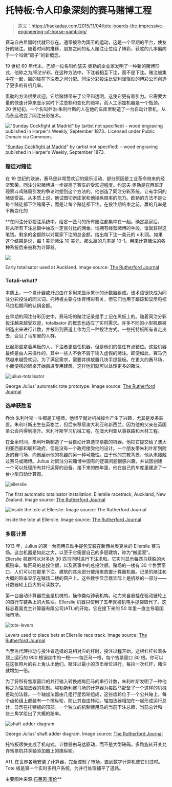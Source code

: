 # 托特板:令人印象深刻的赛马赌博工程

> 原文：<https://hackaday.com/2015/11/04/tote-boards-the-impressive-engineering-of-horse-gambling/>

赛马自古希腊时代就已存在。通常被称为国王的运动，这是一个早期的平台，使友好的赌注。随着时间的推移，朋友之间的私人赌注让位给了博彩，获胜的几率偏向于一个叫做“房子”的新概念。

19 世纪 60 年代末，巴黎一位名叫约瑟夫·奥勒的企业家发明了一种新的赌博形式，他称之为*同注分彩*。在这种方法中，下注者相互下注，而不是下注。赌注被集中在一起，赢的钱在下注者之间分配。同注分彩投注比受利润驱动的博彩公司创造了更多的有机几率。

奥勒的方法很受欢迎。它给赌博带来了公平和透明，这使它更有吸引力。它需要大量的快速计算来显示实时下注总额和变化的赔率，而人工添加机器是一个瓶颈。20 世纪初，一个名叫乔治·朱利叶斯的人在他的车库里制造了一台自动计票机，从而永远改变了同注分彩技术。

!["Sunday Cockfight at Madrid" by (artist not specified) - wood engraving published in Harper's Weekly, September 1873.. Licensed under Public Domain via Commons.](img/9ce65b8acb53b1f82f9e0b0cdb957b2a.png)

“[Sunday Cockfight at Madrid](https://commons.wikimedia.org/wiki/File:Sunday_Cockfight_at_Madrid.jpg#/media/File:Sunday_Cockfight_at_Madrid.jpg)” by (artist not specified) – wood engraving published in Harper’s Weekly, September 1873.

### 赌徒对赌徒

在 19 世纪的欧洲，赛马是非常受欢迎的娱乐活动，部分原因是工业革命带来的经济繁荣。同注分彩赌博进一步提高了赛车的受欢迎程度。约瑟夫·奥勒是在西班牙观察斗鸡赌局引发的争论时想到这个方法的。他创造了同注分彩系统，让有学问的赌徒受益。从本质上说，他试图切断庄家和他操纵赔率的能力。欧勒的方法不是让每个赌徒都下注赌房子，而是让每个赌徒都下注。在投注期结束之前，赢的几率是不断变化的

 **在同注分彩投注系统中，给定一匹马的所有赌注都集中在一起。确定赢家后，将从所有下注总额中抽取一定百分比的佣金。谁拥有经营赌博的手段，谁就获得这笔钱。剩余的金额除以对赢家下注的总金额，给出每下注一美元的 x 利润。如果这个结果是说，每 1 美元赌注 10 美元，那么赢的几率是 10-1。用来计算赌注的各种系统后来被称为计算器。

![](img/cfcf909ca8f3cd3fac922c1834734065.png)

Early totalisator used at Auckland. Image source: [The Rutherford Journal](http://www.rutherfordjournal.org/article020109.html)

### Totali-what?

本质上，一个累计器或*托台*由许多用来显示累计的计数器组成。该术语很快成为同注分彩投注的同义词。托特板主要与体育博彩有关，但它们也用于跟踪和显示电视马拉松期间的认捐金额。

在早期的同注分彩历史中，赛马场的赌注记录是手工记在黑板上的。随着同注分彩投注越来越受欢迎，totalisator 的概念也适应了实时需求。许多不同的小型机器被制造出来进行计数，并被带到赛道上作为另一种投注方式。一些托特板所有者走出去，会见了马车里的人群。

比起那些拿着黑板的人，下注者更信任机器，但是他们的信任有点错位。这些机器最终是由人来操作的，其中一些人不会不屑于输入虚假的赌注。即便如此，赛马仍然越来越受欢迎。为了满足需求，需要并排放置几块手提袋板。在更大的赛马场，小而便携的牌桌开始搬进专用建筑，这样他们就可以处理更多的赌注。

![julius-totalisator](img/eb0901428e1a2062a30e2364346746ce.png)

George Julius’ automatic tote prototype. Image source: [The Rutherford Journal](http://www.rutherfordjournal.org/article020105.html)

### 选举获胜者

乔治·朱利叶斯一生都是工程师。他很早就对机械操作产生了兴趣，尤其是发条装置。朱利叶斯出生在英格兰，但后来移居澳大利亚和新西兰，因为他的父亲在英国圣公会内得到提升。朱利叶斯学习机械工程，在澳大利亚从事铁路和木材工程。

在业余时间，朱利叶斯制造了一台自动计算选举票数的机器。他把它提交给了澳大利亚西部和联邦政府，但是没有一个政府接受他的设计。一个朋友带朱利叶斯到附近的赛马场，向他展示他的机器的另一种可能性。由于他的宗教背景，他从未接触过赛马或赌博。Julius 对同注分彩赌博中固有的逻辑问题很感兴趣，并试图创建一个可以处理所有并行运算的设备。接下来的四年里，他在自己的车库里建造了一台小型自动计算器。

![ellerslie](img/280e8661d282a31785472ef939135b99.png)

The first automatic totalisator installation. Ellerslie racetrack, Auckland, New Zealand. Image source: [The Rutherford Journal](http://www.rutherfordjournal.org/article020105.html)

![Inside the tote at Ellerslie. Image source: The Rutherford Journal](img/d903a1bf1d630b01a05aebd25d177506.png)

Inside the tote at Ellerslie. Image source: [The Rutherford Journal](http://rutherfordjournal.org/article020109.html)

### 多层计算

1913 年，Julius 的第一台商用自动手提包安装在新西兰奥克兰的 Ellerslie 赛马场。这台机器是如此之大，以至于它需要自己的多层建筑，称为“搬运室”。Ellerslie 机器可以对多达 30 匹马同时进行下注求和。它实时显示每匹马获胜的大概赔率，每匹马的总投注额，以及赛事中的总投注额。赌场的一楼有 30 个售票窗口，人们可以在那里下注。建筑的其余部分被用来放置计算器机器。记录的赌注和大概的赔率显示在赌场二楼的窗户上。这些数字显示器实际上是机器的一部分——计数器轮上巨大的可读数字。

第一台自动计算器完全是机械的，操作类似钟表机构。动力来自悬挂在驱动链轮上的自行车链条上的大铁块。Ellerslie 机器只使用了五年就被机电手提袋取代了。这标志着奥克兰计算器有限公司(ATL)的开始，它在接下来的 50 年里一直主导着国际市场。

![tote-levers](img/e6ee16fba455973942464071023b093c.png)

Levers used to place bets at Ellerslie race track. Image source: [The Rutherford Journal](http://rutherfordjournal.org/article020109.html)

当票务代理拉动与投注者选择的马相对应的杆时，投注过程开始。这根杠杆拉着头顶上运行的 900 根钢丝中的一根——每匹马一根，每个售票窗口 30 根。你可以在这张照片的右上角认出他们。赌注以最小的货币单位进行，每拉一次杠杆，赌注就增加一倍。

为了将所有售票窗口的并行输入转换成每匹马的串行计数，朱利叶斯发明了一种他称之为轴加法器的机制。埃勒斯利赛马场的计算器为每匹马配备了一个这样的机械差动加法器。一个轴加法器由几组行星齿轮组成，这些齿轮位于一个公共轴上。每个齿轮组上都装有一个擒纵轮，防止其自由转动。轴加法器相加在一起形成运行总计，显示在托特板的顶部。一个独立的机制使用马的当前下注总额、当前总计和一些三角学给出了大概的赔率。

![shaft-adder-diagram](img/228f6edddc80750b0ed79b10de673dfe.png)

George Julius’ shaft adder diagram. Image source: [The Rutherford Journal](http://www.rutherfordjournal.org/article020109.html)

托特板很快变成了机电式。计数器由马达驱动，而不是大型砝码。多路旋转开关允许售票机共享轴添加器上的擒纵轮。

ATL 在世界各地安装了计算器，完全控制了市场，直到数字计算机使它们过时。Tote 板是第一个实时多用户系统，为并行处理铺平了道路。

主要图片来源:[布莱恩·康伦](http://members.ozemail.com.au/~bconlon/filmclip.htm)**
